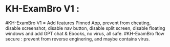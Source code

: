 # KH-ExamBro V1 : 
#KH-ExamBro V1 = Add features
Pinned App, prevent from cheating, disable screenshot, disable nav button, disable split screen, disable floating windows
and add GPT chat & Ebooks, no virus, all safe.
#KH-ExamBro flow secure : prevent from reverse enginering, and maybe contains virus.
